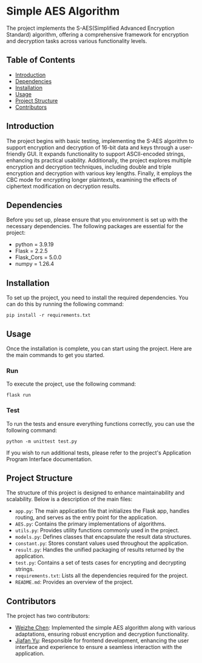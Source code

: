 # Simple AES Algorithm

The project implements the S-AES(Simplified Advanced Encryption Standard) algorithm,
offering a comprehensive framework for encryption and decryption tasks across various
functionality levels.

## Table of Contents

- [Introduction](#introduction)
- [Dependencies](#dependencies)
- [Installation](#installation)
- [Usage](#usage)
- [Project Structure](#project-structure)
- [Contributors](#contributors)

## Introduction

The project begins with basic testing, implementing the S-AES algorithm to support encryption and decryption
of 16-bit data and keys through a user-friendly GUI. It expands functionality to support ASCII-encoded
strings, enhancing its practical usability. Additionally, the project explores multiple encryption
and decryption techniques, including double and triple encryption and decryption with various key lengths.
Finally, it employs the CBC mode for encrypting longer plaintexts, examining the effects of ciphertext
modification on decryption results.

## Dependencies

Before you set up, please ensure that you environment is set up with the necessary dependencies. The following
packages are essential for the project:

- python = 3.9.19
- Flask = 2.2.5
- Flask_Cors = 5.0.0
- numpy = 1.26.4

## Installation

To set up the project, you need to install the required dependencies. You can do this by running the following command:

```
pip install -r requirements.txt
```

## Usage

Once the installation is complete, you can start using the project. Here are the main commands to get you started.

### Run

To execute the project, use the following command:

```
flask run
```

### Test

To run the tests and ensure everything functions correctly, you can use the following command:

```
python -m unittest test.py
```

If you wish to run additional tests, please refer to the project's Application Program Interface documentation.

## Project Structure

The structure of this project is designed to enhance maintainability and scalability. Below is a description of the main
files:

- `app.py`: The main application file that initializes the Flask app, handles routing, and serves as the entry point for
  the application.
- `AES.py`: Contains the primary implementations of algorithms.
- `utils.py`: Provides utility functions commonly used in the project.
- `models.py`: Defines classes that encapsulate the result data structures.
- `constant.py`: Stores constant values used throughout the application.
- `result.py`: Handles the unified packaging of results returned by the application.
- `test.py`: Contains a set of tests cases for encrypting and decrypting strings.
- `requirements.txt`: Lists all the dependencies required for the project.
- `README.md`: Provides an overview of the project.

## Contributors

The project has two contributors:

- [Weizhe Chen](https://github.com/star-night-rain): Implemented the simple AES algorithm along with various
  adaptations, ensuring robust encryption and
  decryption functionality.
- [Jiafan Yu](https://github.com/NoTalentPlayer): Responsible for frontend development, enhancing the user interface and
  experience to ensure a seamless
  interaction with the application.
